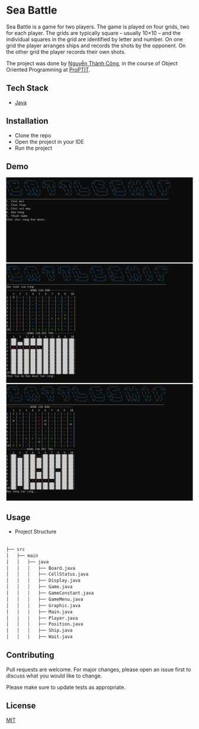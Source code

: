# Sea Battle

Sea Battle is a game for two players. The game is played on four grids, two for each player. The grids are typically square – usually 10×10 – and the individual squares in the grid are identified by letter and number. On one grid the player arranges ships and records the shots by the opponent. On the other grid the player records their own shots.

The project was done by [Nguyễn Thành Công](https://github.com/NTC223), in the course of Object Oriented Programming at [ProPTIT](https://proptit.com/).


## Tech Stack

- [Java](https://www.java.com/en/) 


## Installation

- Clone the repo
- Open the project in your IDE
- Run the project

## Demo

![Alt text](image.png)
![Alt text](image-2.png)
![Alt text](image-3.png)


## Usage

- Project Structure

```bash

├── src
│   ├── main
│   │   ├── java
│   │   │   ├── Board.java
│   │   │   ├── CellStatus.java
│   │   │   ├── Display.java
│   │   │   ├── Game.java
│   │   │   ├── GameConstant.java
│   │   │   ├── GameMenu.java
│   │   │   ├── Graphic.java
│   │   │   ├── Main.java
│   │   │   ├── Player.java
│   │   │   ├── Position.java
│   │   │   ├── Ship.java
│   │   │   ├── Wait.java

```

## Contributing

Pull requests are welcome. For major changes, please open an issue first
to discuss what you would like to change.

Please make sure to update tests as appropriate.

## License

[MIT](https://choosealicense.com/licenses/mit/)